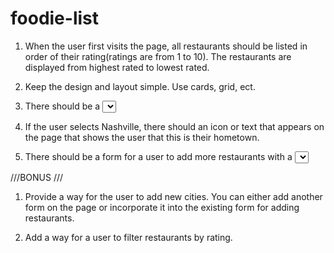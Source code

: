 # foodie-list
1. When the user first visits the page, all restaurants should be listed in order of their rating(ratings are from 1 to 10). The restaurants are displayed from highest rated to lowest rated.

2. Keep the design and layout simple. Use cards, grid, ect.

3. There should be a <select> element on the page with the list of cities. When a user selects a city, the restaurants displayed should be filtered so that only the restaurants from the selected city are displayed. Make sure there is an option for All so that a user can go back to viewing all the restaurants.

4. If the user selects Nashville, there should an icon or text that appears on the page that shows the user that this is their hometown. 

5. There should be a form for a user to add more restaurants with a <select> element for picking which city the new restaurant is in and all other required fields. When the user submits this form, the restaurant should appear on the page(unless the view is currently filtered to show a city where the newly restaurant is not in). All fields in the form should also be cleared so that the form is ready for the user to add the next restaurant.

///BONUS ///

1. Provide a way for the user to add new cities. You can either add another form on the page or incorporate it into the existing form for adding restaurants.

2. Add a way for a user to filter restaurants by rating.